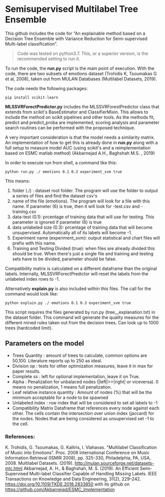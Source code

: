 
# Semisupervised Multilabel Tree Ensemble

This github includes the code for "An explainable method based on a Decision Tree Ensemble with Variance Reduction for Semi-supervised Multi-label classification".

> Code was tested on python3.7. This, or a superior version, is the recommended setting to run it.  

To run the code, the **run.py** script is the main point of execution. With the code, there are two subsets of emotions dataset (Trohidis K, Tsoumakas G et al, 2008), taken out from MULAN Databases (Multilabel Datasets, 2019).

The code needs the following packages:
```
pip install scikit-learn
```
**MLSSVRForectPredictor.py** includes the MLSSVRForestPredictor class that extends from scikit's BaseEstimator and ClassifierMixin. This allows to include the method on scikit pipelines and other tools. As the methods fit, predict and predict_proba are implemented, scoring analysis and parameter search routines can be performed with the proposed technique.

A very important consideration is that the model needs a similarity matrix. An implementation of how to get this is already done in **run.py** along with a full setup to measure model AUC (using scikit's and a reimplementation based on ESMC matlab method) (Akbarnejad A.H., Baghshah M.S. , 2019)

In order to execute run from shell, a command like this:

```
python run.py ./ emotions 0.1 0.3 experiment_svm true
```

This means:
1. folder (./) : dataset root folder. The program will use the folder to output a series of files and find the dataset csv's
2. name of the file (emotions). The program will look for a file with this name. If parameter (6) is true, then it will look for <name>-test.csv and <name>-training.csv
3. data-test (0.1): prcentage of training data that will use for testing. This parameter is ignored if parameter (6) is true
4. data unlabeled size (0.3): prcentage of training data that will become unsupervised. Automatically all of its labels will become -1.
5. Experiment name (experiment_svm): output statistical and chart files will prefix with this name.
6. Training and Testing Divided (true): when files are already divided this should be true. When there's just a single file and training and testing sets have to be divided, parameter should be false.

Compatibility matrix is calculated on a different dataframe than the original labels. Internally, MLSSVRForectPredictor will reset the labels from the unlabeled index rows to -1.

Alternatively **explain.py** is also included within this files.  The call for the command would look like:
```
python explain.py ./ emotions 0.1 0.3 experiment_svm true
```
This script requires the files generated by run.py (<dataset name>tree_<N>_explanation.txt) in the dataset folder. This command will generate the quality measures for the different mined rules taken out from the decision trees. Can look up to 1000 trees (hardcoded limit).

## Parameters on the model

- Trees Quantity
: amount of trees to calculate, common options are 50,100. Literature reports up to 250 as ideal.
- Division op
: tests for other optimization measures, leave it in max for paper results.
- Complete ss
: left for optional implementation, leave it on True.
- Alpha
: Penalization for unbalaced nodes (|left|>>|right| or viceversa). 0 means no penalization, 1 means full penalization.
- Leaf relative instance quantity
: Amount of nodes (%) that will be the minimum acceptable for a node to be spawned
- Unlabeled index
: row index that will be considered to set all labels to -1
- Compatibility Matrix
Dataframe that references every node against each other. The cells contain the intersection over union index (jaccard) for the nodes. Nodes that are being considered as unsupervised set -1 to the cell.

### References:

K. Trohidis, G. Tsoumakas, G. Kalliris, I. Vlahavas. "Multilabel Classification of Music into Emotions". Proc. 2008 International Conference on Music Information Retrieval (ISMIR 2008), pp. 325-330, Philadelphia, PA, USA, 2008.
Multilabel Datasets. (2019). http://mulan.sourceforge.net/datasets-mlc.html
Akbarnejad, A. H., & Baghshah, M. S. (2019). An Efficient Semi-Supervised Multi-label Classifier Capable of Handling Missing Labels. IEEE Transactions on Knowledge and Data Engineering, 31(2), 229–242. https://doi.org/10.1109/TKDE.2018.2833850 with its github on https://github.com/Akbarnejad/ESMC_Implementation
